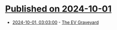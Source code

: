 # [Published on 2024-10-01](index.md)

* [2024-10-01, 03:03:00](https://soylentnews.org/article.pl?sid=24/09/29/1915243&from=rss) - [The EV Graveyard](https://soylentnews.org/article.pl?sid=24/09/29/1915243&from=rss)
